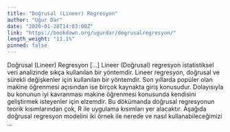 ```yaml
---
title: "Doğrusal (Lineer) Regresyon"
author: "Uğur Dar"
date: "2020-01-28T14:03:00Z"
link: "https://bookdown.org/ugurdar/dogrusalregresyon/"
length_weight: "11.1%"
pinned: false
---
```


Doğrusal (Lineer) Regresyon [...] Lineer (Doğrusal) regresyon istatistiksel veri analizinde sıkça kullanılan bir yöntemdir. Lineer regresyon, doğrusal ve sürekli değişkenler için kullanılan bir yöntemdir. Son yıllarda popüler olan makine öğrenmesi açısından ise birçok kaynakta giriş konusudur. Dolayısıyla bu konunun iyi kavranması makine öğrenmesi konusunda kendisini geliştirmek isteyenler için elzemdir. Bu dökümanda doğrusal regresyonun teorik kısımlarından çok, R ile uygulama kısımları yer alacaktır. Aşağıda doğrusal regresyon modelini iki örnek ile nerede ve nasıl kullanabileceğimizi ...

